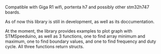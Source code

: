 Compatible with Giga R1 wifi, portenta h7 and possibly other stm32h747 boards.

As of now this library is still in development, as well as its doccumentation.

At the moment, the library provides examples to plot graph with STMSpeeduino, as well as 3 functions, one to find array minimum and maximum, one to find boundary values, and one to find frequency and duty cycle. All three functions return structs.
